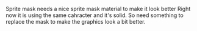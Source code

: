 Sprite mask needs a nice sprite mask material to make it look better
Right now it is using the same cahracter and it's solid. So need something to replace the mask to make the graphics look a bit better.